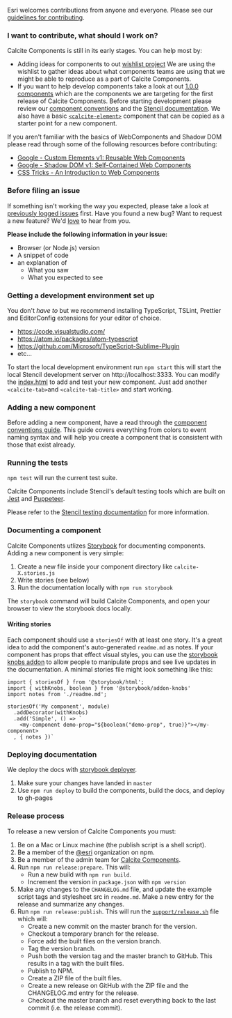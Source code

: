 Esri welcomes contributions from anyone and everyone. Please see our [guidelines for contributing](https://github.com/esri/contributing).

### I want to contribute, what should I work on?

Calcite Components is still in its early stages. You can help most by:

* Adding ideas for components to out [wishlist project](https://github.com/Esri/calcite-components/projects/2) We are using the wishlist to gather ideas about what components teams are using that we might be able to reproduce as a part of Calcite Components.
* If you want to help develop components take a look at out [1.0.0 components](https://github.com/Esri/calcite-components/projects/1) which are the components we are targeting for the first release of Calcite Components. Before starting development please review our [component conventions](./conventions/README.md) and the [Stencil documentation](https://stenciljs.com/docs/host-element). We also have a basic [`<calcite-element>`](./components/calcite-example) component that can be copied as a starter point for a new component.

If you aren't familiar with the basics of WebComponents and Shadow DOM please read through some of the following resources before contributing:

* [Google - Custom Elements v1: Reusable Web Components ](https://developers.google.com/web/fundamentals/web-components/customelements)
* [Google - Shadow DOM v1: Self-Contained Web Components ](https://developers.google.com/web/fundamentals/web-components/shadowdom)
* [CSS Tricks - An Introduction to Web Components ](https://css-tricks.com/an-introduction-to-web-components/)

### Before filing an issue

If something isn't working the way you expected, please take a look at [previously logged issues](https://github.com/Esri/calcite-components/issues) first.  Have you found a new bug?  Want to request a new feature?  We'd [love](https://github.com/Esri/calcite-components/issues/new) to hear from you.

**Please include the following information in your issue:**
* Browser (or Node.js) version
* A snippet of code
* an explanation of
  * What you saw
  * What you expected to see

### Getting a development environment set up

You don't _have to_ but we recommend installing TypeScript, TSLint, Prettier and EditorConfig extensions for your editor of choice.

* https://code.visualstudio.com/
* https://atom.io/packages/atom-typescript
* https://github.com/Microsoft/TypeScript-Sublime-Plugin
* etc...

To start the local development environment run `npm start` this will start the local Stencil development server on http://localhost:3333. You can modify the [index.html](./src/index.html) to add and test your new component. Just add another `<calcite-tab>`and `<calcite-tab-title>` and start working.

### Adding a new component

Before adding a new component, have a read through the [component conventions guide](./conventions/README.md). This guide covers everything from colors to event naming syntax and will help you create a component that is consistent with those that exist already.

### Running the tests

`npm test` will run the current test suite.

Calcite Components include Stencil's default testing tools which are built on [Jest](https://jestjs.io/) and [Puppeteer](https://github.com/GoogleChrome/puppeteer).

Please refer to the [Stencil testing documentation](https://stenciljs.com/docs/testing-overview) for more information.

### Documenting a component

Calcite Components utlizes [Storybook](https://storybook.js.org/) for documenting components. Adding a new component is very simple:

1. Create a new file inside your component directory like `calcite-X.stories.js`
2. Write stories (see below)
3. Run the documentation locally with `npm run storybook`

The `storybook` command will build Calcite Components, and open your browser to view the storybook docs locally.

#### Writing stories

Each component should use a `storiesOf` with at least one story. It's a great idea to add the component's auto-generated `readme.md` as notes. If your component has props that effect visual styles, you can use the [storybook knobs addon](https://www.npmjs.com/package/@storybook/addon-knobs) to allow people to manipulate props and see live updates in the documentation. A minimal stories file might look something like this:

```
import { storiesOf } from '@storybook/html';
import { withKnobs, boolean } from '@storybook/addon-knobs'
import notes from './readme.md';

storiesOf('My component', module)
  .addDecorator(withKnobs)
  .add('Simple', () => `
    <my-component demo-prop="${boolean("demo-prop", true)}"></my-component>
  , { notes })`
```

### Deploying documentation

We deploy the docs with [storybook deployer](https://github.com/storybookjs/storybook-deployer).

1. Make sure your changes have landed in `master`
2. Use `npm run deploy` to build the components, build the docs, and deploy to gh-pages

### Release process

To release a new version of Calcite Components you must:

1. Be on a Mac or Linux machine (the publish script is a shell script).
1. Be a member of the [@esri](https://www.npmjs.com/org/esri) organization on npm.
1. Be a member of the admin team for [Calcite Components](https://github.com/Esri/calcite-components).
1. Run `npm run release:prepare`. This will:
   * Run a new build with `npm run build`.
   * Increment the version in `package.json` with `npm version`
1. Make any changes to the `CHANGELOG.md` file, and update the example script tags and stylesheet src in `readme.md`. Make a new entry for the release and summarize any changes.
1. Run `npm run release:publish`. This will run the [`support/release.sh`](https://github.com/Esri/calcite-components/blob/master/support/release.sh) file which will:
   * Create a new commit on the master branch for the version.
   * Checkout a temporary branch for the release.
   * Force add the built files on the version branch.
   * Tag the version branch.
   * Push both the version tag and the master branch to GitHub. This results in a tag with the built files.
   * Publish to NPM.
   * Create a ZIP file of the built files.
   * Create a new release on GitHub with the ZIP file and the CHANGELOG.md entry for the release.
   * Checkout the master branch and reset everything back to the last commit (i.e. the release commit).

